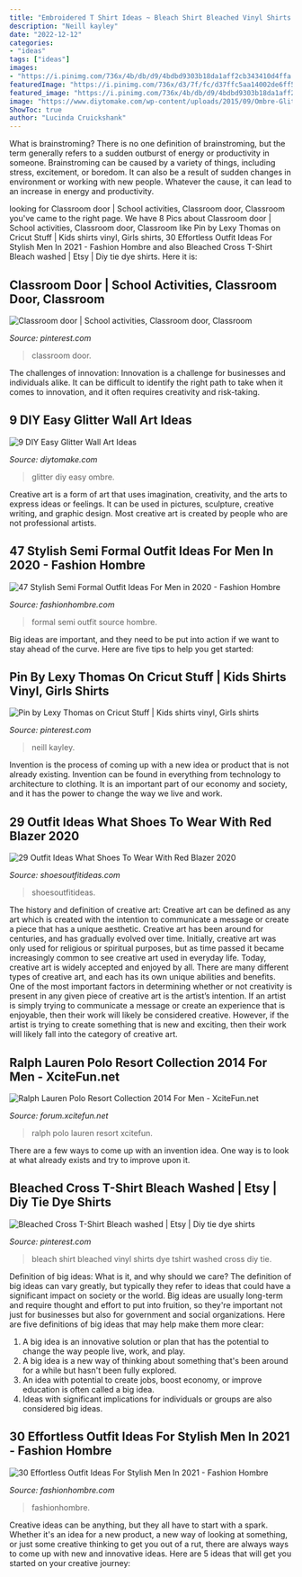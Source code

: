 ```yaml
---
title: "Embroidered T Shirt Ideas ~ Bleach Shirt Bleached Vinyl Shirts Dye Tshirt Washed Cross Diy Tie"
description: "Neill kayley"
date: "2022-12-12"
categories:
- "ideas"
tags: ["ideas"]
images:
- "https://i.pinimg.com/736x/4b/db/d9/4bdbd9303b18da1aff2cb343410d4ffa.jpg"
featuredImage: "https://i.pinimg.com/736x/d3/7f/fc/d37ffc5aa14002de6ff56b8a4f88396a.jpg"
featured_image: "https://i.pinimg.com/736x/4b/db/d9/4bdbd9303b18da1aff2cb343410d4ffa.jpg"
image: "https://www.diytomake.com/wp-content/uploads/2015/09/Ombre-Glitter-Wall-Art.jpg"
ShowToc: true
author: "Lucinda Cruickshank"
---
```



What is brainstroming?
There is no one definition of brainstroming, but the term generally refers to a sudden outburst of energy or productivity in someone. Brainstroming can be caused by a variety of things, including stress, excitement, or boredom. It can also be a result of sudden changes in environment or working with new people. Whatever the cause, it can lead to an increase in energy and productivity.

	

		
looking for Classroom door | School activities, Classroom door, Classroom you've came to the right page. We have 8 Pics about Classroom door | School activities, Classroom door, Classroom like Pin by Lexy Thomas on Cricut Stuff | Kids shirts vinyl, Girls shirts, 30 Effortless Outfit Ideas For Stylish Men In 2021 - Fashion Hombre and also Bleached Cross T-Shirt Bleach washed | Etsy | Diy tie dye shirts. Here it is:
		
    
## Classroom Door | School Activities, Classroom Door, Classroom

<img loading=lazy src="https://i.pinimg.com/736x/fa/6d/0f/fa6d0ffce557ed6ec3d2f8a013cde08d.jpg" onerror="this.onerror=null;this.src='https://tse2.mm.bing.net/th?id=OIP.i0LdmObtj70D8LJu2u7qPgHaJ3&amp;pid=15.1';" alt="Classroom door | School activities, Classroom door, Classroom">

_Source: pinterest.com_

>classroom door. 

	

The challenges of innovation:
Innovation is a challenge for businesses and individuals alike. It can be difficult to identify the right path to take when it comes to innovation, and it often requires creativity and risk-taking.

    
## 9 DIY Easy Glitter Wall Art Ideas

<img loading=lazy src="https://www.diytomake.com/wp-content/uploads/2015/09/Ombre-Glitter-Wall-Art.jpg" onerror="this.onerror=null;this.src='https://tse4.mm.bing.net/th?id=OIP.WpCV-ipjPbJlqN5_FS0X9gHaJ6&amp;pid=15.1';" alt="9 DIY Easy Glitter Wall Art Ideas">

_Source: diytomake.com_

>glitter diy easy ombre. 

	

Creative art is a form of art that uses imagination, creativity, and the arts to express ideas or feelings. It can be used in pictures, sculpture, creative writing, and graphic design. Most creative art is created by people who are not professional artists.

    
## 47 Stylish Semi Formal Outfit Ideas For Men In 2020 - Fashion Hombre

<img loading=lazy src="http://fashionhombre.com/wp-content/uploads/2019/05/Best-Semi-Formal-Outfit-Ideas-For-Men-8.jpg" onerror="this.onerror=null;this.src='https://tse1.mm.bing.net/th?id=OIP.MtX-L6XDZx657Y6zhBr1kwHaLH&amp;pid=15.1';" alt="47 Stylish Semi Formal Outfit Ideas For Men in 2020 - Fashion Hombre">

_Source: fashionhombre.com_

>formal semi outfit source hombre. 

	

Big ideas are important, and they need to be put into action if we want to stay ahead of the curve. Here are five tips to help you get started: 

    
## Pin By Lexy Thomas On Cricut Stuff | Kids Shirts Vinyl, Girls Shirts

<img loading=lazy src="https://i.pinimg.com/736x/d3/7f/fc/d37ffc5aa14002de6ff56b8a4f88396a.jpg" onerror="this.onerror=null;this.src='https://tse2.mm.bing.net/th?id=OIP.N1X45ImyBejQP-lXSFSpfQHaJ4&amp;pid=15.1';" alt="Pin by Lexy Thomas on Cricut Stuff | Kids shirts vinyl, Girls shirts">

_Source: pinterest.com_

>neill kayley. 

	

Invention is the process of coming up with a new idea or product that is not already existing. Invention can be found in everything from technology to architecture to clothing. It is an important part of our economy and society, and it has the power to change the way we live and work.

    
## 29 Outfit Ideas What Shoes To Wear With Red Blazer 2020

<img loading=lazy src="http://shoesoutfitideas.com/wp-content/uploads/2020/01/red-blazer-and-white-heeled-ankle-boots.jpg" onerror="this.onerror=null;this.src='https://tse1.mm.bing.net/th?id=OIP.edw3Fslb61r_JWafy-M4vwHaLW&amp;pid=15.1';" alt="29 Outfit Ideas What Shoes To Wear With Red Blazer 2020">

_Source: shoesoutfitideas.com_

>shoesoutfitideas. 

	

The history and definition of creative art: Creative art can be defined as any art which is created with the intention to communicate a message or create a piece that has a unique aesthetic.
Creative art has been around for centuries, and has gradually evolved over time. Initially, creative art was only used for religious or spiritual purposes, but as time passed it became increasingly common to see creative art used in everyday life. Today, creative art is widely accepted and enjoyed by all. There are many different types of creative art, and each has its own unique abilities and benefits.
One of the most important factors in determining whether or not creativity is present in any given piece of creative art is the artist’s intention. If an artist is simply trying to communicate a message or create an experience that is enjoyable, then their work will likely be considered creative. However, if the artist is trying to create something that is new and exciting, then their work will likely fall into the category of creative art.

    
## Ralph Lauren Polo Resort Collection 2014 For Men - XciteFun.net

<img loading=lazy src="http://img.xcitefun.net/users/2013/11/345689,xcitefun-ralph-lauren-polo-resort-5.jpg" onerror="this.onerror=null;this.src='https://tse4.mm.bing.net/th?id=OIP.ty5ZCQ-7PL8OFdA0FhdY3wHaLN&amp;pid=15.1';" alt="Ralph Lauren Polo Resort Collection 2014 For Men - XciteFun.net">

_Source: forum.xcitefun.net_

>ralph polo lauren resort xcitefun. 

	

There are a few ways to come up with an invention idea.  One way is to look at what already exists and try to improve upon it.

    
## Bleached Cross T-Shirt Bleach Washed | Etsy | Diy Tie Dye Shirts

<img loading=lazy src="https://i.pinimg.com/736x/4b/db/d9/4bdbd9303b18da1aff2cb343410d4ffa.jpg" onerror="this.onerror=null;this.src='https://tse1.mm.bing.net/th?id=OIP.AIyw5ImVQcPfmd45S4xGnAHaJ4&amp;pid=15.1';" alt="Bleached Cross T-Shirt Bleach washed | Etsy | Diy tie dye shirts">

_Source: pinterest.com_

>bleach shirt bleached vinyl shirts dye tshirt washed cross diy tie. 

	

Definition of big ideas: What is it, and why should we care?
The definition of big ideas can vary greatly, but typically they refer to ideas that could have a significant impact on society or the world. Big ideas are usually long-term and require thought and effort to put into fruition, so they're important not just for businesses but also for government and social organizations. Here are five definitions of big ideas that may help make them more clear:
1) A big idea is an innovative solution or plan that has the potential to change the way people live, work, and play.
2) A big idea is a new way of thinking about something that's been around for a while but hasn't been fully explored.
3) An idea with potential to create jobs, boost economy, or improve education is often called a big idea. 
4) Ideas with significant implications for individuals or groups are also considered big ideas.

    
## 30 Effortless Outfit Ideas For Stylish Men In 2021 - Fashion Hombre

<img loading=lazy src="https://www.fashionhombre.com/wp-content/uploads/2019/07/Effortless-Outfit-Ideas-For-Stylish-Men-In-2019-2.jpg" onerror="this.onerror=null;this.src='https://tse2.mm.bing.net/th?id=OIP.ZkZO0U5Lwgn7XJOnJ1e0BQHaKJ&amp;pid=15.1';" alt="30 Effortless Outfit Ideas For Stylish Men In 2021 - Fashion Hombre">

_Source: fashionhombre.com_

>fashionhombre. 

	

Creative ideas can be anything, but they all have to start with a spark. Whether it's an idea for a new product, a new way of looking at something, or just some creative thinking to get you out of a rut, there are always ways to come up with new and innovative ideas. Here are 5 ideas that will get you started on your creative journey: 

